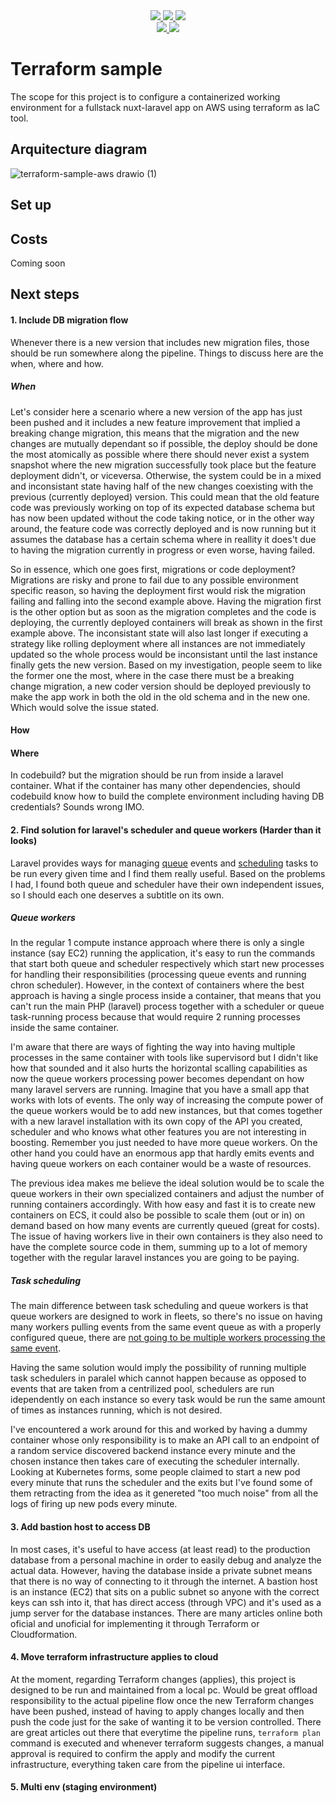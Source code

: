 <div align="center">
    <a href="https://www.docker.com/">
        <img src="https://user-images.githubusercontent.com/46251023/141686972-bf7654f6-681b-4ac0-ae2d-0aab05c654a9.png" />
    </a>
    <a href="https://aws.amazon.com/">
        <img src="https://user-images.githubusercontent.com/46251023/141667289-95911bbd-8754-455a-a253-9067d7e8d3b5.png" />
    </a>
    <a href="https://www.terraform.io/">
        <img src="https://user-images.githubusercontent.com/46251023/141687204-6ee73196-a43c-4465-9895-0e85e9c0ad82.png" />
    </a>
</div>

<div align="center">
    <a href="https://laravel.com/">
        <img src="https://user-images.githubusercontent.com/46251023/141667288-58891a2a-71b0-4ce7-8f6a-0a85f8230b4e.png" />
    </a>
    <a href="https://nuxtjs.org/">
        <img src="https://user-images.githubusercontent.com/46251023/141667291-8852e114-a7c5-4993-82cd-6c3867cd33b9.png" />
    </a>
</div>

# Terraform sample

The scope for this project is to configure a containerized working environment for a fullstack nuxt-laravel app on AWS using terraform as IaC tool.

## Arquitecture diagram

![terraform-sample-aws drawio (1)](https://user-images.githubusercontent.com/46251023/147390495-2ca8a472-0e22-449a-9cd5-b3973bc01a7c.png)

## Set up

## Costs

Coming soon

<!-- A nice thing about ECS when compared to Kubernetes hosting on AWS using EKS is that ECS does't have a fixed cost for having a cluster running.

https://calculator.aws/#/estimate?id=38773fa7a4cdfee5423039d579ecbb64049a619a -->

## Next steps

#### 1. Include DB migration flow

Whenever there is a new version that includes new migration files, those should be run somewhere along the pipeline.
Things to discuss here are the when, where and how.

##### When

Let's consider here a scenario where a new version of the app has just been pushed and it includes a new feature improvement that implied a breaking change migration, this means that the migration and the new changes are mutually dependant so if possible, the deploy should be done the most atomically as possible where there should never exist a system snapshot where the new migration successfully took place but the feature deployment didn't, or viceversa. Otherwise, the system could be in a mixed and inconsistant state having half of the new changes coexisting with the previous (currently deployed) version. This could mean that the old feature code was previously working on top of its expected database schema but has now been updated without the code taking notice, or in the other way around, the feature code was correctly deployed and is now running but it assumes the database has a certain schema where in reallity it does't due to having the migration currently in progress or even worse, having failed.

So in essence, which one goes first, migrations or code deployment?
Migrations are risky and prone to fail due to any possible environment specific reason, so having the deployment first would risk the migration failing and falling into the second example above.
Having the migration first is the other option but as soon as the migration completes and the code is deploying, the currently deployed containers will break as shown in the first example above. The inconsistant state will also last longer if executing a strategy like rolling deployment where all instances are not immediately updated so the whole process would be inconsistant until the last instance finally gets the new version.
Based on my investigation, people seem to like the former one the most, where in the case there must be a breaking change migration, a new coder version should be deployed previously to make the app work in both the old in the old schema and in the new one. Which would solve the issue stated.

#### How

#### Where

In codebuild? but the migration should be run from inside a laravel container. What if the container has many other dependencies, should codebuild know how to build the complete environment including having DB credentials? Sounds wrong IMO.

#### 2. Find solution for laravel's scheduler and queue workers (Harder than it looks)

Laravel provides ways for managing [queue](https://laravel.com/docs/8.x/queues#dispatching-jobs) events and [scheduling](https://laravel.com/docs/8.x/scheduling) tasks to be run every given time and I find them really useful.
Based on the problems I had, I found both queue and scheduler have their own independent issues, so I should each one deserves a subtitle on its own.

##### Queue workers

In the regular 1 compute instance approach where there is only a single instance (say EC2) running the application, it's easy to run the commands that start both queue and scheduler respectively which start new processes for handling their responsibilities (processing queue events and running chron scheduler). However, in the context of containers where the best approach is having a single process inside a container, that means that you can't run the main PHP (laravel) process together with a scheduler or queue task-running process because that would require 2 running processes inside the same container.

I'm aware that there are ways of fighting the way into having multiple processes in the same container with tools like supervisord but I didn't like how that sounded and it also hurts the horizontal scalling capabilities as now the queue workers processing power becomes dependant on how many laravel servers are running. Imagine that you have a small app that works with lots of events. The only way of increasing the compute power of the queue workers would be to add new instances, but that comes together with a new laravel installation with its own copy of the API you created, scheduler and who knows what other features you are not interesting in boosting. Remember you just needed to have more queue workers.
On the other hand you could have an enormous app that hardly emits events and having queue workers on each container would be a waste of resources.

The previous idea makes me believe the ideal solution would be to scale the queue workers in their own specialized containers and adjust the number of running containers accordingly. With how easy and fast it is to create new containers on ECS, it could also be possible to scale them (out or in) on demand based on how many events are currently queued (great for costs). The issue of having workers live in their own containers is they also need to have the complete source code in them, summing up to a lot of memory together with the regular laravel instances you are going to be paying.

##### Task scheduling

The main difference between task scheduling and queue workers is that queue workers are designed to work in fleets, so there's no issue on having many workers pulling events from the same event queue as with a properly configured queue, there are [not going to be multiple workers processing the same event](https://docs.aws.amazon.com/AWSSimpleQueueService/latest/SQSDeveloperGuide/sqs-visibility-timeout.html).

Having the same solution would imply the possibility of running multiple task schedulers in paralel which cannot happen because as opposed to events that are taken from a centrilized pool, schedulers are run idependently on each instance so every task would be run the same amount of times as instances running, which is not desired.

I've encountered a work around for this and worked by having a dummy container whose only responsibility is to make an API call to an endpoint of a random service discovered backend instance every minute and the chosen instance then takes care of executing the scheduler internally.
Looking at Kubernetes forms, some people claimed to start a new pod every minute that runs the scheduler and the exits but I've found some of them retracting from the idea as it genereted "too much noise" from all the logs of firing up new pods every minute.

#### 3. Add bastion host to access DB

In most cases, it's useful to have access (at least read) to the production database from a personal machine in order to easily debug and analyze the actual data. However, having the database inside a private subnet means that there is no way of connecting to it through the internet. A bastion host is an instance (EC2) that sits on a public subnet so anyone with the correct keys can ssh into it, that has direct access (through VPC) and it's used as a jump server for the database instances.
There are many articles online both oficial and unoficial for implementing it through Terraform or Cloudformation.

#### 4. Move terraform infrastructure applies to cloud

At the moment, regarding Terraform changes (applies), this project is designed to be run and maintained from a local pc. Would be great offload responsibility to the actual pipeline flow once the new Terraform changes have been pushed, instead of having to apply changes locally and then push the code just for the sake of wanting it to be version controlled.
There are great articles out there that everytime the pipeline runs, `terraform plan` command is executed and whenever terraform suggests changes, a manual approval is required to confirm the apply and modify the current infrastructure, everything taken care from the pipeline ui interface.

#### 5. Multi env (staging environment)
